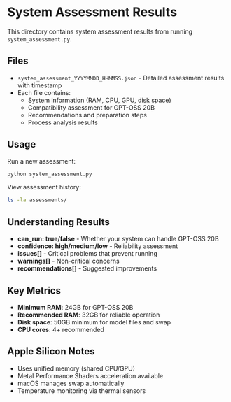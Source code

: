 # System Assessment Results

This directory contains system assessment results from running `system_assessment.py`.

## Files

- `system_assessment_YYYYMMDD_HHMMSS.json` - Detailed assessment results with timestamp
- Each file contains:
  - System information (RAM, CPU, GPU, disk space)
  - Compatibility assessment for GPT-OSS 20B
  - Recommendations and preparation steps
  - Process analysis results

## Usage

Run a new assessment:
```bash
python system_assessment.py
```

View assessment history:
```bash
ls -la assessments/
```

## Understanding Results

- **can_run: true/false** - Whether your system can handle GPT-OSS 20B
- **confidence: high/medium/low** - Reliability assessment
- **issues[]** - Critical problems that prevent running
- **warnings[]** - Non-critical concerns
- **recommendations[]** - Suggested improvements

## Key Metrics

- **Minimum RAM**: 24GB for GPT-OSS 20B
- **Recommended RAM**: 32GB for reliable operation
- **Disk space**: 50GB minimum for model files and swap
- **CPU cores**: 4+ recommended

## Apple Silicon Notes

- Uses unified memory (shared CPU/GPU)
- Metal Performance Shaders acceleration available
- macOS manages swap automatically
- Temperature monitoring via thermal sensors
